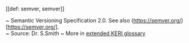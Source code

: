 [[def: semver, semver]]

~ Semantic Versioning Specification 2.0. See also (https://semver.org/)[https://semver.org/].  
~ Source: Dr. S.Smith
~ More in <a href="https://weboftrust.github.io/WOT-terms/docs/glossary/semver">extended KERI glossary</a>
